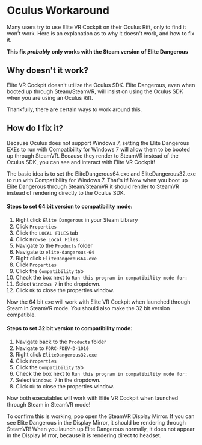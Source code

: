 Oculus Workaround
=================

Many users try to use Elite VR Cockpit on their Oculus Rift, only to find it won't work. Here is an explanation as to why it doesn't work, and how to fix it.

**This fix _probably_ only works with the Steam version of Elite Dangerous**

## Why doesn't it work?

Elite VR Cockpit doesn't utilize the Oculus SDK. Elite Dangerous, even when booted up through Steam/SteamVR, will insist on using the Oculus SDK when you are using an Oculus Rift.

Thankfully, there are certain ways to work around this.

## How do I fix it?

Because Oculus does not support Windows 7, setting the Elite Dangerous EXEs to run with Compatibility for Windows 7 will allow them to be booted up through SteamVR. Because they render to SteamVR instead of the Oculus SDK, you can see and interact with Elite VR Cockpit!

The basic idea is to set the EliteDangerous64.exe and EliteDangerous32.exe to run with Compatibility for Windows 7. That's it! Now when you boot up Elite Dangerous through Steam/SteamVR it should render to SteamVR instead of rendering directly to the Oculus SDK.

#### Steps to set 64 bit version to compatibility mode:
1. Right click `Elite Dangerous` in your Steam Library
2. Click `Properties`
3. Click the `LOCAL FILES` tab
4. Click `Browse Local Files...`
5. Navigate to the `Products` folder
6. Navigate to `elite-dangerous-64`
7. Right click `EliteDangerous64.exe`
8. Click `Properties`
9. Click the `Compatibility` tab
10. Check the box next to `Run this program in compatibility mode for:`
11. Select `Windows 7` in the dropdown.
12. Click `Ok` to close the properties window.

Now the 64 bit exe will work with Elite VR Cockpit when launched through Steam in SteamVR mode. You should also make the 32 bit version compatible.

#### Steps to set 32 bit version to compatibility mode:
1. Navigate back to the `Products` folder
2. Navigate to `FORC-FDEV-D-1010`
3. Right click `EliteDangerous32.exe`
4. Click `Properties`
5. Click the `Compatibility` tab
6. Check the box next to `Run this program in compatibility mode for:`
7. Select `Windows 7` in the dropdown.
8. Click `Ok` to close the properties window.

Now both executables will work with Elite VR Cockpit when launched through Steam in SteamVR mode!

To confirm this is working, pop open the SteamVR Display Mirror. If you can see Elite Dangerous in the Display Mirror, it should be rendering through SteamVR! When you launch up Elite Dangerous normally, it does not appear in the Display Mirror, because it is rendering direct to headset.